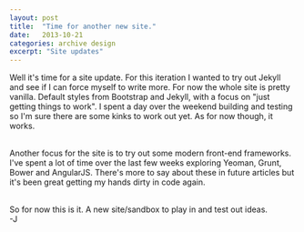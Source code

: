 ```yaml
---
layout: post
title:  "Time for another new site."
date:   2013-10-21
categories: archive design
excerpt: "Site updates"
---
```


Well it's time for a site update. For this iteration I wanted to try out Jekyll and see if I can force myself to write more. For now the whole site is pretty vanilla. Default styles from Bootstrap and Jekyll, with a focus on "just getting things to work". I spent a day over the weekend building and testing so I'm sure there are some kinks to work out yet. As for now though, it works.      
<br/>

Another focus for the site is to try out some modern front-end frameworks. I've spent a lot of time over the last few weeks exploring Yeoman, Grunt, Bower and AngularJS. There's more to say about these in future articles but it's been great getting my hands dirty in code again.    
<br/>

So for now this is it. A new site/sandbox to play in and test out ideas.  
-J
